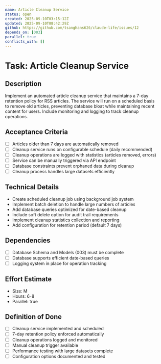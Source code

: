 ```yaml
---
name: Article Cleanup Service
status: open
created: 2025-09-10T03:15:12Z
updated: 2025-09-10T08:42:29Z
github: https://github.com/tsanghans626/claude-life/issues/12
depends_on: [003]
parallel: true
conflicts_with: []
---
```


# Task: Article Cleanup Service

## Description

Implement an automated article cleanup service that maintains a 7-day retention policy for RSS articles. The service will run on a scheduled basis to remove old articles, preventing database bloat while maintaining recent content for users. Include monitoring and logging to track cleanup operations.

## Acceptance Criteria

- [ ] Articles older than 7 days are automatically removed
- [ ] Cleanup service runs on configurable schedule (daily recommended)
- [ ] Cleanup operations are logged with statistics (articles removed, errors)
- [ ] Service can be manually triggered via API endpoint
- [ ] Database constraints prevent orphaned data during cleanup
- [ ] Cleanup process handles large datasets efficiently

## Technical Details

- Create scheduled cleanup job using background job system
- Implement batch deletion to handle large numbers of articles
- Add database queries optimized for date-based cleanup
- Include soft delete option for audit trail requirements
- Implement cleanup statistics collection and reporting
- Add configuration for retention period (default 7 days)

## Dependencies

- [ ] Database Schema and Models (003) must be complete
- [ ] Database supports efficient date-based queries
- [ ] Logging system in place for operation tracking

## Effort Estimate

- Size: M
- Hours: 6-8
- Parallel: true

## Definition of Done

- [ ] Cleanup service implemented and scheduled
- [ ] 7-day retention policy enforced automatically
- [ ] Cleanup operations logged and monitored
- [ ] Manual cleanup trigger available
- [ ] Performance testing with large datasets complete
- [ ] Configuration options documented and tested
